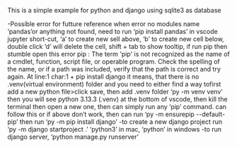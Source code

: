 This is a simple example for python and django using sqlite3 as database

-Possible error for futture reference
when error no modules name ‘pandas’or anything not found, need to run ‘pip install pandas’ in vscode
jupyter short-cut, ‘a’ to create new sell above, ‘b’ to create new cell below, double click ‘d’ will delete the cell, shift + tab to show tooltip,
if run pip then stumble open this error
pip : The term 'pip' is not recognized as the name of a cmdlet, function, script file, or operable program. Check the spelling of the name, or if a path was included, verify that the path is correct and try again. At line:1 char:1 + pip install django
it means, that there is no .venv(virtual environment) folder and you need to either find a way tofirst add a new python file>click save, then add .venv folder ‘py -m venv venv‘ then you will see python 3.13.3 (.venv) at the bottom of vscode, then kill the terminal then open a new one, then can simply run any ‘pip’ command. can follow this or if above don’t work, then can run ‘py -m ensurepip --default-pip’ then run ‘py -m pip install django’
-to create a new django project run ‘py -m django startproject <project-name> .’
‘python3’ in mac, ‘python’ in windows
-to run django server, ‘python manage.py runserver’
